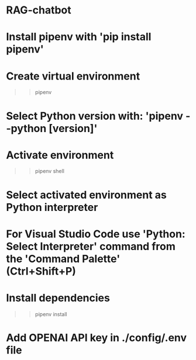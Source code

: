 # RAG-chatbot

# Install pipenv with 'pip install pipenv'  

# Create virtual environment
>> pipenv 
# Select Python version with: 'pipenv --python [version]'

# Activate environment
>> pipenv shell

# Select activated environment as Python interpreter 
# For Visual Studio Code use 'Python: Select Interpreter' command from the 'Command Palette' (Ctrl+Shift+P) 

# Install dependencies  
>> pipenv install

# Add OPENAI API key in ./config/.env file
